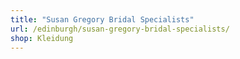 ```yaml
---
title: "Susan Gregory Bridal Specialists"
url: /edinburgh/susan-gregory-bridal-specialists/
shop: Kleidung
---
```


